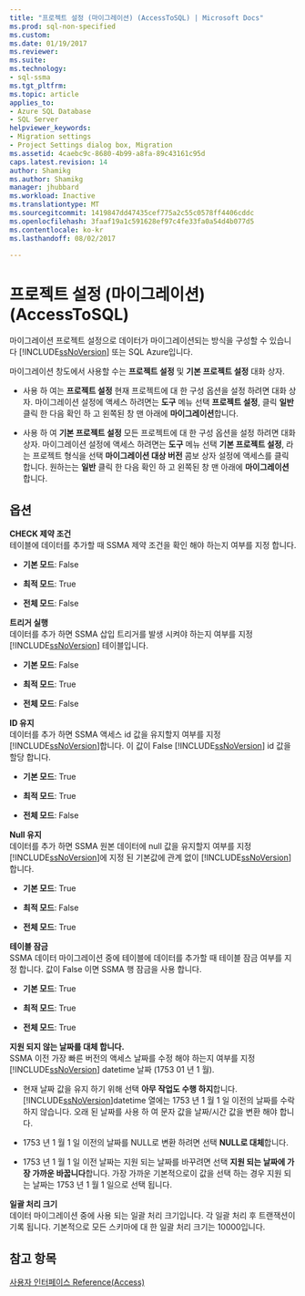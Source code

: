 ```yaml
---
title: "프로젝트 설정 (마이그레이션) (AccessToSQL) | Microsoft Docs"
ms.prod: sql-non-specified
ms.custom: 
ms.date: 01/19/2017
ms.reviewer: 
ms.suite: 
ms.technology:
- sql-ssma
ms.tgt_pltfrm: 
ms.topic: article
applies_to:
- Azure SQL Database
- SQL Server
helpviewer_keywords:
- Migration settings
- Project Settings dialog box, Migration
ms.assetid: 4caebc9c-8680-4b99-a8fa-89c43161c95d
caps.latest.revision: 14
author: Shamikg
ms.author: Shamikg
manager: jhubbard
ms.workload: Inactive
ms.translationtype: MT
ms.sourcegitcommit: 1419847dd47435cef775a2c55c0578ff4406cddc
ms.openlocfilehash: 3faaf19a1c591628ef97c4fe33fa0a54d4b077d5
ms.contentlocale: ko-kr
ms.lasthandoff: 08/02/2017

---
```

# <a name="project-settings-migration-accesstosql"></a>프로젝트 설정 (마이그레이션) (AccessToSQL)
마이그레이션 프로젝트 설정으로 데이터가 마이그레이션되는 방식을 구성할 수 있습니다 [!INCLUDE[ssNoVersion](../../includes/ssnoversion_md.md)] 또는 SQL Azure입니다.  
  
마이그레이션 창도에서 사용할 수는 **프로젝트 설정** 및 **기본 프로젝트 설정** 대화 상자.  
  
-   사용 하 여는 **프로젝트 설정** 현재 프로젝트에 대 한 구성 옵션을 설정 하려면 대화 상자. 마이그레이션 설정에 액세스 하려면는 **도구** 메뉴 선택 **프로젝트 설정**, 클릭 **일반** 클릭 한 다음 확인 하 고 왼쪽된 창 맨 아래에 **마이그레이션**합니다.  
  
-   사용 하 여 **기본 프로젝트 설정** 모든 프로젝트에 대 한 구성 옵션을 설정 하려면 대화 상자. 마이그레이션 설정에 액세스 하려면는 **도구** 메뉴 선택 **기본 프로젝트 설정**, 라는 프로젝트 형식을 선택 **마이그레이션 대상 버전** 콤보 상자 설정에 액세스를 클릭 합니다. 원하는는 **일반** 클릭 한 다음 확인 하 고 왼쪽된 창 맨 아래에 **마이그레이션**합니다.  
  
## <a name="options"></a>옵션  
**CHECK 제약 조건**  
테이블에 데이터를 추가할 때 SSMA 제약 조건을 확인 해야 하는지 여부를 지정 합니다.  
  
-   **기본 모드**: False  
  
-   **최적 모드**: True  
  
-   **전체 모드**: False  
  
**트리거 실행**  
데이터를 추가 하면 SSMA 삽입 트리거를 발생 시켜야 하는지 여부를 지정 [!INCLUDE[ssNoVersion](../../includes/ssnoversion_md.md)] 테이블입니다.  
  
-   **기본 모드**: False  
  
-   **최적 모드**: True  
  
-   **전체 모드**: False  
  
**ID 유지**  
데이터를 추가 하면 SSMA 액세스 id 값을 유지할지 여부를 지정 [!INCLUDE[ssNoVersion](../../includes/ssnoversion_md.md)]합니다. 이 값이 False [!INCLUDE[ssNoVersion](../../includes/ssnoversion_md.md)] id 값을 할당 합니다.  
  
-   **기본 모드**: True  
  
-   **최적 모드**: True  
  
-   **전체 모드**: False  
  
**Null 유지**  
데이터를 추가 하면 SSMA 원본 데이터에 null 값을 유지할지 여부를 지정 [!INCLUDE[ssNoVersion](../../includes/ssnoversion_md.md)]에 지정 된 기본값에 관계 없이 [!INCLUDE[ssNoVersion](../../includes/ssnoversion_md.md)]합니다.  
  
-   **기본 모드**: True  
  
-   **최적 모드**: False  
  
-   **전체 모드**: True  
  
**테이블 잠금**  
SSMA 데이터 마이그레이션 중에 테이블에 데이터를 추가할 때 테이블 잠금 여부를 지정 합니다. 값이 False 이면 SSMA 행 잠금을 사용 합니다.  
  
-   **기본 모드**: True  
  
-   **최적 모드**: True  
  
-   **전체 모드**: True  
  
**지원 되지 않는 날짜를 대체 합니다.**  
SSMA 이전 가장 빠른 버전의 액세스 날짜를 수정 해야 하는지 여부를 지정 [!INCLUDE[ssNoVersion](../../includes/ssnoversion_md.md)] datetime 날짜 (1753 01 년 1 월).  
  
-   현재 날짜 값을 유지 하기 위해 선택 **아무 작업도 수행 하지**합니다. [!INCLUDE[ssNoVersion](../../includes/ssnoversion_md.md)]datetime 열에는 1753 년 1 월 1 일 이전의 날짜를 수락 하지 않습니다. 오래 된 날짜를 사용 하 여 문자 값을 날짜/시간 값을 변환 해야 합니다.  
  
-   1753 년 1 월 1 일 이전의 날짜를 NULL로 변환 하려면 선택 **NULL로 대체**합니다.  
  
-   1753 년 1 월 1 일 이전 날짜는 지원 되는 날짜를 바꾸려면 선택 **지원 되는 날짜에 가장 가까운 바꿉니다**합니다. 가장 가까운 기본적으로이 값을 선택 하는 경우 지원 되는 날짜는 1753 년 1 월 1 일으로 선택 됩니다.  
  
**일괄 처리 크기**  
데이터 마이그레이션 중에 사용 되는 일괄 처리 크기입니다. 각 일괄 처리 후 트랜잭션이 기록 됩니다. 기본적으로 모든 스키마에 대 한 일괄 처리 크기는 10000입니다.  
  
## <a name="see-also"></a>참고 항목  
[사용자 인터페이스 Reference(Access)](http://msdn.microsoft.com/en-us/af24c303-4a41-449b-9c86-d6558a97e839)  
  

